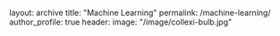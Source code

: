 layout: archive
title: "Machine Learning"
permalink: /machine-learning/
author_profile: true
header:
  image: "/image/collexi-bulb.jpg"
